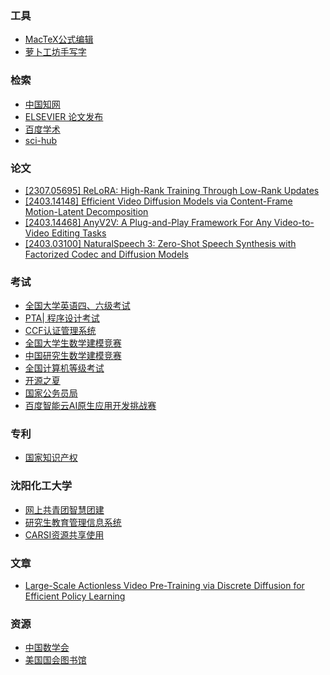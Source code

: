 ### 工具
- [MacTeX公式编辑](https://tug.org/mactex/mactex-download.html)
- [萝卜工坊手写字](https://www.beautifulcarrot.com/)


### 检索
- [中国知网](https://kns.cnki.net/kns/advsearch?dbcode%3DCJZK)
- [ELSEVIER 论文发布](https://www.elsevier.com/researcher/author/submit-your-paper)
- [百度学术](https://xueshu.baidu.com/usercenter/show/baiducas?cmd%3Dpage)
- [sci-hub](https://sci-hub.ren/)


### 论文
- [[2307.05695] ReLoRA: High-Rank Training Through Low-Rank Updates](https://arxiv.org/abs/2307.05695)
- [[2403.14148] Efficient Video Diffusion Models via Content-Frame Motion-Latent Decomposition](https://arxiv.org/abs/2403.14148)
- [[2403.14468] AnyV2V: A Plug-and-Play Framework For Any Video-to-Video Editing Tasks](https://arxiv.org/abs/2403.14468)
- [[2403.03100] NaturalSpeech 3: Zero-Shot Speech Synthesis with Factorized Codec and Diffusion Models](https://arxiv.org/abs/2403.03100)


### 考试
- [全国大学英语四、六级考试](https://cet-bm.neea.edu.cn/)
- [PTA| 程序设计考试](https://pintia.cn/problem-sets/dashboard)
- [CCF认证管理系统](https://passport.ccf.org.cn/sso/login?from%3DaHR0cHM6Ly9jc3AuY2NmLm9yZy5jbi9jc3Avc2lnbnVwL3NpZ251cF9pbml0LzhhOWUzNzhlOGNmNzFkMjMwMThkZTQxOWFkZTcwMDA0LmFjdGlvbj9fYWNrPTE%3D%26source%3DRszKXJ)
- [全国大学生数学建模竞赛](http://www.mcm.edu.cn/)
- [中国研究生数学建模竞赛](https://cpipc.acge.org.cn/cw/hp/4)
- [全国计算机等级考试](https://ncre.neea.edu.cn/)
- [开源之夏](https://summer-ospp.ac.cn/2022/#%2Fapply)
- [国家公务员局](http://www.scs.gov.cn/)
- [百度智能云AI原生应用开发挑战赛](https://cloud.baidu.com/qianfandev/aimatch)




### 专利
- [国家知识产权](https://ggfw.cnipa.gov.cn/PatentCMS_Center/)

### 沈阳化工大学

- [网上共青团智慧团建](https://zhtj.youth.cn/zhtj/signin)
- [研究生教育管理信息系统](https://geims.syuct.edu.cn/)
- [CARSI资源共享使用](https://nic.syuct.edu.cn/info/1107/1486.htm)


### 文章
- [Large-Scale Actionless Video Pre-Training via Discrete Diffusion for Efficient Policy Learning](https://video-diff.github.io/)


### 资源
- [中国数学会](http://cms.org.cn/member/register/register.html)
- [美国国会图书馆](https://www.loc.gov/)
